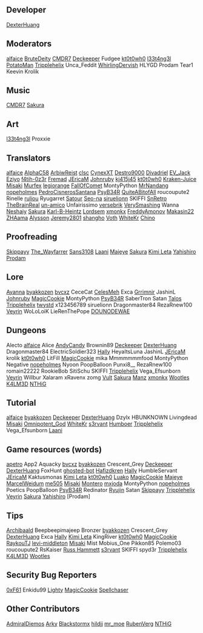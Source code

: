 ## Developer
[DexterHuang](https://github.com/DexterHuang)

## Moderators
[alfaice](https://github.com/alfaice)
[BruteDeity](https://github.com/BruteDeity)
[CMDR7](https://github.com/cmdr7)
[Deckeeper](https://github.com/deckeeper)
Fudgee
[kt0t0wh0](https://github.com/kt0t0Sudd3n)
[l33t4ng3l](https://github.com/l33t4ng3l)
[PotatoMan](https://github.com/PotatoMan145)
[Tripplehelix](https://github.com/tripplehelix)
Unca_Feddit
[WhirlingDervish](https://github.com/NickN5)
HLYGD
Prodam
Tear1
Keevin
Krolik

## Music
[CMDR7](https://github.com/cmdr7)
[Sakura](https://github.com/lux-sakura)

## Art
[l33t4ng3l](https://github.com/l33t4ng3l)
Proxxie

## Translators
[alfaice](https://github.com/alfaice)
[AlphaC58](https://github.com/AlphaC58)
[ArbiwReist](https://github.com/Meawresion)
[clsc](https://github.com/claaaaassic)
[CynexXT](https://github.com/CynexXT)
[Destro9000](https://github.com/Destro9000)
[Divadriel](https://github.com/Divadriel)
[EV_Jack](https://github.com/EvJack)
[Eziyo](https://github.com/eziyoo)
[f4tih-0z3r](https://github.com/f4tih-0z3r)
[Fremad](https://github.com/Fremadico)
[JEricaM](https://github.com/JEricaM)
[Johnruby](https://github.com/johnruby)
[kj415j45](https://github.com/kj415j45)
[kt0t0wh0](https://github.com/kt0t0Sudd3n)
[Kraken-Juice](https://github.com/Kraken-Juice)
[Misaki](https://github.com/Misaki290)
[Murfex](https://github.com/Murfex)
[legiorange](https://github.com/legiorange)
[FallOfComet](https://github.com/FallOfComet)
MontyPython
[MrNandang](https://github.com/mrnandang)
[nopeholmes](https://github.com/nopeholmes)
[PedroCisnerosSantana](https://github.com/PedroCisnerosSantana)
[PsyB34R](https://www.instagram.com/psybearr)
[QuiteABitofAll](https://github.com/QuiteaBitofAll)
roucoupute2
Rinelle
[ruliou](https://github.com/ruliou)
Ryugarret
[Satour](https://github.com/satour)
[Seo-na](https://github.com/Seo-na)
[siruelionn](https://github.com/siruelionn)
SKIFFI
[SnRetro](https://github.com/SnRetro)
[TheBrainReal](https://github.com/lucasknook)
[un-amico](https://github.com/un-amico)
Unfairissimo
[versebrik](https://github.com/versebrik)
[VerySmashing](https://github.com/VerySmashing)
Wanna
[Neshaiy](https://github.com/Neshaiy)
[Sakura](https://github.com/lux-sakura)
[Karl-B-Heintz](https://github.com/Karl-B-Heinz)
[Lordsem](https://github.com/Lordsem)
[xmonkx](https://github.com/xmonkx)
[FreddyAmonov](https://github.com/FreddyAmonov)
[Makasin22](https://github.com/Makasin22)
[ZHAama](https://github.com/ZHAama)
[Alysson](https://github.com/alyssonmonteiro)
[Jeremy2801](https://github.com/Jeremy2801) 
[shangho](https://github.com/5h4ngho) 
[Voth](https://github.com/Vothcito) 
[WhiteKr](https://github.com/WhiteKr)
[Chino](https://github.com/Chino-wid)

## Proofreading
[Skippayy](https://github.com/skippayyyy)
[The_Wayfarrer](https://github.com/epixinvites)
[Sans3108](https://github.com/sans3108)
[Laani](https://github.com/Laani)
[Majeye](https://github.com/TeejayParker)
[Sakura](https://github.com/lux-sakura)
[Kimi Leta](https://github.com/kimileta)
[Yahishiro](https://github.com/Yahishiro)
[Prodam](https://github.com/Pr0dam)

## Lore
[Ayanna](https://github.com/JustACloud)
[byakkozen](https://github.com/byakkozen)
[bvcxz](https://github.com/bvcxz-cybercode)
CeceCat
[CelesMeh](https://www.instagram.com/celesmeh)
Exca
[Grrimnir](https://github.com/kevinguyer)
JashinL
[Johnruby](https://github.com/johnruby)
[MagicCookie](https://github.com/GooseGooseStop)
MontyPython
[PsyB34R](https://www.instagram.com/psybearr)
SaberTron
Satan
[Talos](https://silvercrowstation.wordpress.com/)
[Tripplehelix](https://github.com/tripplehelix)
[twystd](https://github.com/twystd)
x123456789
siruelionn
Dragonmaster84
RezaRnew100
[Veyrin](https://github.com/darkrevelations)
WoLoLoiK
LieRenThePope
[DOUNODEWAE](https://github.com/js147896325)

## Dungeons
Alecto
[alfaice](https://github.com/alfaice)
Alice
[AndyCandy](https://github.com/andycandy-de)
Brownin89
[Deckeeper](https://github.com/deckeeper)
[DexterHuang](https://github.com/DexterHuang)
Dragonmaster84
ElectricSoldier323
[Hally](https://twitter.com/g_hally1996)
HeyaItsLuna
JashinL
[JEricaM](https://github.com/JEricaM)
krolik
[kt0t0wh0](https://github.com/kt0t0Sudd3n)
LitFill
[MagicCookie](https://github.com/GooseGooseStop)
mika
Mmmmmmmfood
MontyPython
Negative
[nopeholmes](https://github.com/nopeholmes)
Nyoon
PoopBalloon
Punxi8__
RezaRnew100
romain22222
RookieBob
SitiSchu
SKIFFI
[Tripplehelix](https://github.com/tripplehelix)
Vega_Efsunborn
[Veyrin](https://github.com/darkrevelations)
Willbur
Xalaram
xRavenx
zomg
[Vult](https://github.com/Vult-source)
[Sakura](https://github.com/lux-sakura)
[Manz](https://github.com/manztellen)
[xmonkx](https://github.com/xmonkx)
[Wootles](https://github.com/Wootles)
[K4LM3D](https://github.com/mksalada)
[NTHiG](https://github.com/NTHGiT)

## Tutorial
[alfaice](https://github.com/alfaice)
[byakkozen](https://github.com/byakkozen)
[Deckeeper](https://github.com/deckeeper)
[DexterHuang](https://github.com/DexterHuang)
Dzylx
HBUNKNOWN
Livingdead
[Misaki](https://github.com/Misaki290)
[Omnipotent_God](https://github.com/Omnipotent-God)
[WhiteKr](https://github.com/WhiteKr)
[s3rvant](https://github.com/s3rvant)
[Humboer](https://github.com/stphnhng)
[Tripplehelix](https://github.com/tripplehelix)
Vega_Efsunborn
[Laani](https://github.com/Laani)

## Game resources (words)

[apetro](https://github.com/apetro/)
App2
Aquacky
[bvcxz](https://github.com/bvcxz-cybercode)
[byakkozen](https://github.com/byakkozen)
Crescent_Grey
[Deckeeper](https://github.com/deckeeper)
[DexterHuang](https://github.com/DexterHuang)
FoxHunt
[ghosted-bot](https://github.com/ghosted-bot)
[Hafizdkren](https://github.com/hafizdkren)
[Hally](https://twitter.com/g_hally1996)
HumbleServant
[JEricaM](https://github.com/JEricaM)
Kaktusmonas
[Kimi Leta](https://github.com/kimileta)
[kt0t0wh0](https://github.com/kt0t0Sudd3n)
[Luako](https://github.com/luako)
[MagicCookie](https://github.com/GooseGooseStop)
[Majeye](https://github.com/TeejayParker)
[MarcelWeidum](https://github.com/MarcelWeidum)
[me505](https://github.com/me505)
[Misaki](https://github.com/Misaki290)
[Montero](https://github.com/CCOLucille2)
[mxjoda](https://twitter.com/mxjoda)
MontyPython
[nopeholmes](https://github.com/nopeholmes)
Poetics
PoopBalloon
[PsyB34R](https://www.instagram.com/psybearr)
Redinator
[Ryujin](https://github.com/Ryujin-cybercode)
Satan
[Skippayy](https://github.com/skippayyyy)
[Tripplehelix](https://github.com/tripplehelix)
[Veyrin](https://github.com/darkrevelations)
[Sakura](https://github.com/lux-sakura)
[Yahishiro](https://github.com/Yahishiro)
[Prodam]

## Tips
[Archibaald](https://github.com/Archibaald-dev)
Beepbeepimajeep
Bronzer
[byakkozen](https://github.com/byakkozen)
Crescent_Grey
[DexterHuang](https://github.com/DexterHuang)
Exca
[Hally](https://twitter.com/g_hally1996)
[Kimi Leta](https://github.com/kimileta)
KingRiver
[kt0t0wh0](https://github.com/kt0t0Sudd3n)
[MagicCookie](https://github.com/GooseGooseStop)
[RaykouTJ](https://github.com/HoneySyrup)
[levi-middleton](https://github.com/levi-middleton)
[Misaki](https://github.com/Misaki290)
Mist
Mobius_One
Pikkon85
Polemo03
roucoupute2
RsKaiser
[Russ Hammett](https://github.com/Kritner)
[s3rvant](https://github.com/s3rvant)
SKIFFI
spyd3r
[Tripplehelix](https://github.com/tripplehelix)
[K4LM3D](https://github.com/mksalada)
[Wootles](https://github.com/Wootles)

## Security Bug Reporters
[0xF61](https://github.com/0xF61)
Enkidu99
[Lighty](https://github.com/Lightyin4k)
[MagicCookie](https://github.com/GooseGooseStop)
[Spellchaser](https://github.com/Spellchaser)

## Other Contributors
[AdmiralDiemos](https://github.com/danofsatx)
[Arky](https://www.instagram.com/andreiarky)
[Blackstormx](https://github.com/blackstormx)
[hildjj](https://github.com/hildjj)
[mr_moe](https://github.com/donburks)
[RubenVerg](https://github.com/rubenverg)
[NTHiG](https://github.com/NTHGiT)
